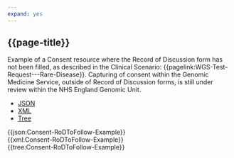 ```yaml
---
expand: yes
---
```


## {{page-title}}

Example of a Consent resource where the Record of Discussion form has not been filled,  as described in the Clinical Scenario: {{pagelink:WGS-Test-Request---Rare-Disease}}. Capturing of consent within the Genomic Medicine Service, outside of Record of Discussion forms, is still under review within the NHS England Genomic Unit.

<div class="nhsd-!t-margin-bottom-6">
  <ul class="nav nav-tabs" role="tablist">
        <li role="presentation" class="active">
            <a href="#JSON-C-RTF-E" role="tab" data-toggle="tab">JSON</a>
        </li>
         <li role="presentation">
            <a href="#XML-C-RTF-E" role="tab" data-toggle="tab">XML</a>
        </li>
        <li role="presentation">
            <a href="#Tree-C-RTF-E" role="tab" data-toggle="tab">Tree</a>
        </li>
  </ul>
    
  <div class="tab-content snippet">
    <div id="JSON-C-RTF-E" role="tabpanel" class="tab-pane active">
{{json:Consent-RoDToFollow-Example}}
    </div>
    <div id="XML-C-RTF-E" role="tabpanel" class="tab-pane">
{{xml:Consent-RoDToFollow-Example}}
    </div>
    <div id="Tree-C-RTF-E" role="tabpanel" class="tab-pane">
{{tree:Consent-RoDToFollow-Example}}
    </div>
  </div>
</div>